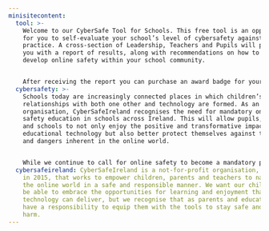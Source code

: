 ```yaml
---
minisitecontent:
  tool: >-
    Welcome to our CyberSafe Tool for Schools. This free tool is an opportunity
    for you to self-evaluate your school’s level of cybersafety against best
    practice. A cross-section of Leadership, Teachers and Pupils will provide
    you with a report of results, along with recommendations on how to further
    develop online safety within your school community. 


    After receiving the report you can purchase an award badge for your school from CyberSafeIreland to display your school’s commitment to online safety. We have 3 levels of award for schools: CyberChampion, CyberSmart and CyberStarter. This virtual badge can be used for two years on your school website, social media channels and all school communication. If you want to try and aim for a higher award for your school, the tool can be used again for free after 6 months, once you have made changes based on the recommendations in the report. 
  cybersafety: >-
    Schools today are increasingly connected places in which children’s early
    relationships with both one other and technology are formed. As an
    organisation, CyberSafeIreland recognises the need for mandatory online
    safety education in schools across Ireland. This will allow pupils, teachers
    and schools to not only enjoy the positive and transformative impact of
    educational technology but also better protect themselves against the risks
    and dangers inherent in the online world. 


    While we continue to call for online safety to become a mandatory part of the curriculum in primary schools, CyberSafeIreland has developed the CyberSafe Tool for Schools, an online self-assessment tool for measuring school’s understanding of cybersafety against a number of key performance categories. Our goal is to establish a national benchmark for online safety and digital literacy across primary schools in Ireland. 
  cybersafeireland: CyberSafeIreland is a not-for-profit organisation, established
    in 2015, that works to empower children, parents and teachers to navigate
    the online world in a safe and responsible manner. We want our children to
    be able to embrace the opportunities for learning and enjoyment that
    technology can deliver, but we recognise that as parents and educators we
    have a responsibility to equip them with the tools to stay safe and avoid
    harm.
---
```

